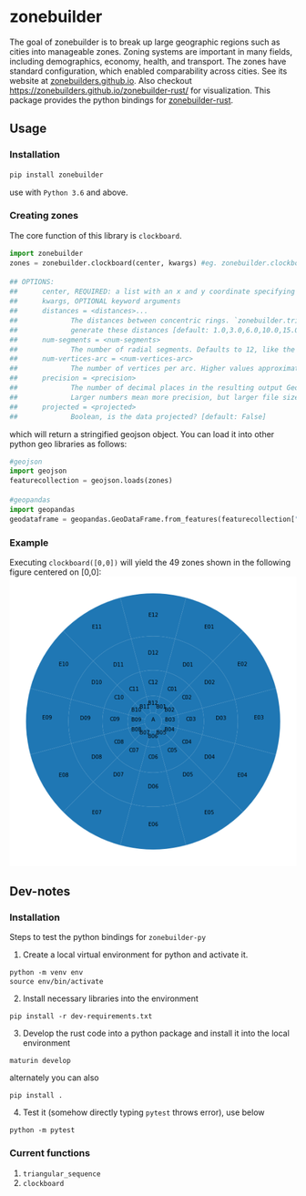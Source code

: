 # zonebuilder
The goal of zonebuilder is to break up large geographic regions such as cities into manageable zones. Zoning systems are important in many fields, including demographics, economy, health, and transport. The zones have standard configuration, which enabled comparability across cities. See its website at [zonebuilders.github.io](https://zonebuilders.github.io/#1).
Also checkout https://zonebuilders.github.io/zonebuilder-rust/ for visualization.
This package provides the python bindings for [zonebuilder-rust](https://github.com/zonebuilders/zonebuilder-rust).

## Usage
### Installation
```python
pip install zonebuilder
```
use with `Python 3.6` and above.

### Creating zones
The core function of this library is `clockboard`. 

```python
import zonebuilder
zones = zonebuilder.clockboard(center, kwargs) #eg. zonebuilder.clockboard([0,0])

## OPTIONS:
##      center, REQUIRED: a list with an x and y coordinate specifying the center of the region of interest
##      kwargs, OPTIONAL keyword arguments
##      distances = <distances>...
##             The distances between concentric rings. `zonebuilder.triangular_sequence` is useful to 
##             generate these distances [default: 1.0,3.0,6.0,10.0,15.0] given by triangular_sequence(5)
##      num-segments = <num-segments>
##             The number of radial segments. Defaults to 12, like the hours on a clock [default: 12]
##      num-vertices-arc = <num-vertices-arc>
##             The number of vertices per arc. Higher values approximate a circle more accurately [default: 10]
##      precision = <precision>
##             The number of decimal places in the resulting output GeoJSON files. Set to 6 by default. 
##             Larger numbers mean more precision, but larger file sizes [default: 6]
##      projected = <projected>
##             Boolean, is the data projected? [default: False]
```
which will return a stringified geojson object. You can load it into other python geo libraries as follows:
```python
#geojson
import geojson
featurecollection = geojson.loads(zones)

#geopandas
import geopandas
geodataframe = geopandas.GeoDataFrame.from_features(featurecollection["features"])
```
### Example
Executing `clockboard([0,0])` will yield the 49 zones shown in the following figure centered on [0,0]:
![image info](https://github.com/zonebuilders/zonebuilder-py/raw/main/images/default_clockboard.png)

## Dev-notes
### Installation
Steps to test the python bindings for `zonebuilder-py`
1. Create a local virtual environment for python and activate it.
```
python -m venv env
source env/bin/activate
```
2. Install necessary libraries into the environment
```
pip install -r dev-requirements.txt
```
3. Develop the rust code into a python package and install it into the local environment
```
maturin develop
```
alternately you can also
```
pip install .
```
4. Test it (somehow directly typing `pytest` throws error), use below
```
python -m pytest
```

### Current functions
1. `triangular_sequence`
2. `clockboard`